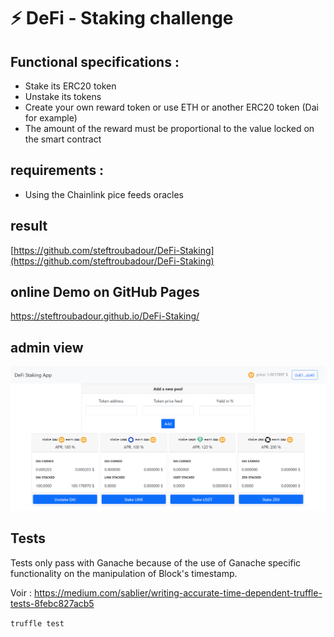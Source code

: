 # ⚡️ DeFi - Staking challenge

## Functional specifications :
- Stake its ERC20 token  
- Unstake its tokens  
- Create your own reward token or use ETH or another ERC20 token (Dai for example)  
- The amount of the reward must be proportional to the value locked on the smart contract  

## requirements :
- Using the Chainlink pice feeds oracles  

## result
[https://github.com/steftroubadour/DeFi-Staking](https://github.com/steftroubadour/DeFi-Staking)

## online Demo on GitHub Pages
https://steftroubadour.github.io/DeFi-Staking/

## admin view
![](images/DeFiStaking.png)

## Tests
Tests only pass with Ganache because of the use of Ganache specific functionality on the manipulation of Block's timestamp.

Voir : [https://medium.com/sablier/writing-accurate-time-dependent-truffle-tests-8febc827acb5
](https://medium.com/sablier/writing-accurate-time-dependent-truffle-tests-8febc827acb5)

`truffle test`
